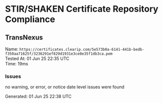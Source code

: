 # STIR/SHAKEN Certificate Repository Compliance

## TransNexus

Name: `https://certificates.clearip.com/5e573b0a-6141-441b-bedb-f350aa71625f/3236291ef829d1931e3ce8e35f1db3ca.pem`\
Tested At: 01 Jun 25 22:35 UTC\
Time: 19ms

### Issues

no warning, or error, or notice date level issues were found

Generated: 01 Jun 25 22:38 UTC